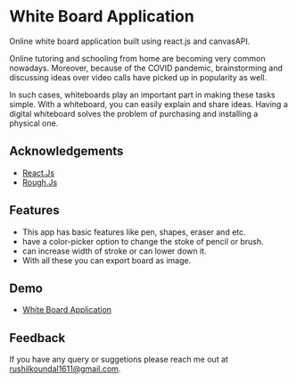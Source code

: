 # White Board Application

Online white board application built using react.js and canvasAPI.

Online tutoring and schooling from home are
becoming very common nowadays. Moreover,
because of the COVID pandemic, brainstorming and
discussing ideas over video calls have picked up in
popularity as well.

In such cases, whiteboards play an important part in
making these tasks simple. With a whiteboard, you
can easily explain and share ideas. Having a digital
whiteboard solves the problem of purchasing and
installing a physical one.

## Acknowledgements

 - [React.Js](https://reactjs.org/docs/getting-started.html)
 - [Rough.Js](https://roughjs.com/)


## Features

- This app has basic features like pen, shapes, eraser and etc.
- have a color-picker option to change the stoke of pencil or brush.
- can increase width of stroke or can lower down it.
- With all these you can export board as image.


## Demo

- [White Board Application](https://gilded-meerkat-1d488e.netlify.app/)


## Feedback

If you have any query or suggetions please reach me out at rushilkoundal1611@gmail.com.

